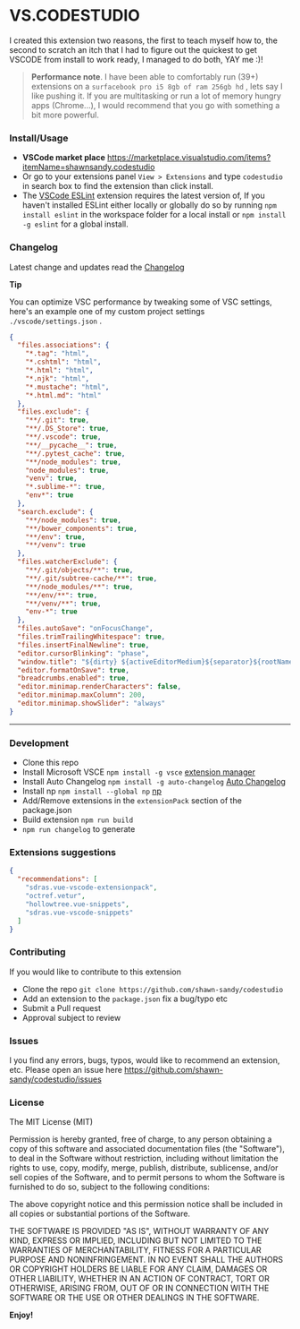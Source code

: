 # VS.CODESTUDIO

I created this extension two reasons, the first to teach myself how to, the second to scratch an itch that I had to figure out the quickest to get VSCODE from install to work ready, I managed to do both, YAY me :)!

> **Performance note**. I have been able to comfortably run (39+) extensions on a `surfacebook pro i5 8gb of ram 256gb hd` , lets say I like pushing it. If you are multitasking or run a lot of memory hungry apps (Chrome...), I would recommend that you go with something a bit more powerful.

### Install/Usage

- **VSCode market place** https://marketplace.visualstudio.com/items?itemName=shawnsandy.codestudio
- Or go to your extensions panel `View > Extensions` and type `codestudio` in search box to find the extension than click install.
- The [VSCode ESLint](https://marketplace.visualstudio.com/items?itemName=dbaeumer.vscode-eslint) extension requires the latest version of, If you haven't installed ESLint either locally or globally do so by running `npm install eslint` in the workspace folder for a local install or `npm install -g eslint` for a global install.

### Changelog

Latest change and updates read the [Changelog](./CHANGELOG.md)

**Tip**

You can optimize VSC performance by tweaking some of VSC settings, here's an example one of my custom project settings `./vscode/settings.json` .

```json
{
  "files.associations": {
    "*.tag": "html",
    "*.cshtml": "html",
    "*.html": "html",
    "*.njk": "html",
    "*.mustache": "html",
    "*.html.md": "html"
  },
  "files.exclude": {
    "**/.git": true,
    "**/.DS_Store": true,
    "**/.vscode": true,
    "**/__pycache__": true,
    "**/.pytest_cache": true,
    "**/node_modules": true,
    "node_modules": true,
    "venv": true,
    "*.sublime-*": true,
    "env*": true
  },
  "search.exclude": {
    "**/node_modules": true,
    "**/bower_components": true,
    "**/env": true,
    "**/venv": true
  },
  "files.watcherExclude": {
    "**/.git/objects/**": true,
    "**/.git/subtree-cache/**": true,
    "**/node_modules/**": true,
    "**/env/**": true,
    "**/venv/**": true,
    "env-*": true
  },
  "files.autoSave": "onFocusChange",
  "files.trimTrailingWhitespace": true,
  "files.insertFinalNewline": true,
  "editor.cursorBlinking": "phase",
  "window.title": "${dirty} ${activeEditorMedium}${separator}${rootName}",
  "editor.formatOnSave": true,
  "breadcrumbs.enabled": true,
  "editor.minimap.renderCharacters": false,
  "editor.minimap.maxColumn": 200,
  "editor.minimap.showSlider": "always"
}
```

---

### Development

- Clone this repo
- Install Microsoft VSCE `npm install -g vsce` [extension manager](https://www.npmjs.com/package/vsce)
- Install Auto Changelog `npm install -g auto-changelog` [Auto Changelog](https://www.npmjs.com/package/auto-changelog)
- Install np `npm install --global np` [np](https://www.npmjs.com/package/np)
- Add/Remove extensions in the `extensionPack` section of the package.json
- Build extension `npm run build`
- `npm run changelog` to generate

### Extensions suggestions

```json
{
  "recommendations": [
    "sdras.vue-vscode-extensionpack",
    "octref.vetur",
    "hollowtree.vue-snippets",
    "sdras.vue-vscode-snippets"
  ]
}

```
### Contributing

If you would like to contribute to this extension

- Clone the repo `git clone https://github.com/shawn-sandy/codestudio`
- Add an extension to the `package.json` fix a bug/typo etc
- Submit a Pull request
- Approval subject to review

### Issues

I you find any errors, bugs, typos, would like to recommend an extension, etc. Please open an issue here https://github.com/shawn-sandy/codestudio/issues

### License

The MIT License (MIT)

Permission is hereby granted, free of charge, to any person obtaining a copy of this software and associated documentation files (the "Software"), to deal in the Software without restriction, including without limitation the rights to use, copy, modify, merge, publish, distribute, sublicense, and/or sell copies of the Software, and to permit persons to whom the Software is furnished to do so, subject to the following conditions:

The above copyright notice and this permission notice shall be included in all copies or substantial portions of the Software.

THE SOFTWARE IS PROVIDED "AS IS", WITHOUT WARRANTY OF ANY KIND, EXPRESS OR IMPLIED, INCLUDING BUT NOT LIMITED TO THE WARRANTIES OF MERCHANTABILITY, FITNESS FOR A PARTICULAR PURPOSE AND NONINFRINGEMENT. IN NO EVENT SHALL THE AUTHORS OR COPYRIGHT HOLDERS BE LIABLE FOR ANY CLAIM, DAMAGES OR OTHER LIABILITY, WHETHER IN AN ACTION OF CONTRACT, TORT OR OTHERWISE, ARISING FROM, OUT OF OR IN CONNECTION WITH THE SOFTWARE OR THE USE OR OTHER DEALINGS IN THE SOFTWARE.

**Enjoy!**
